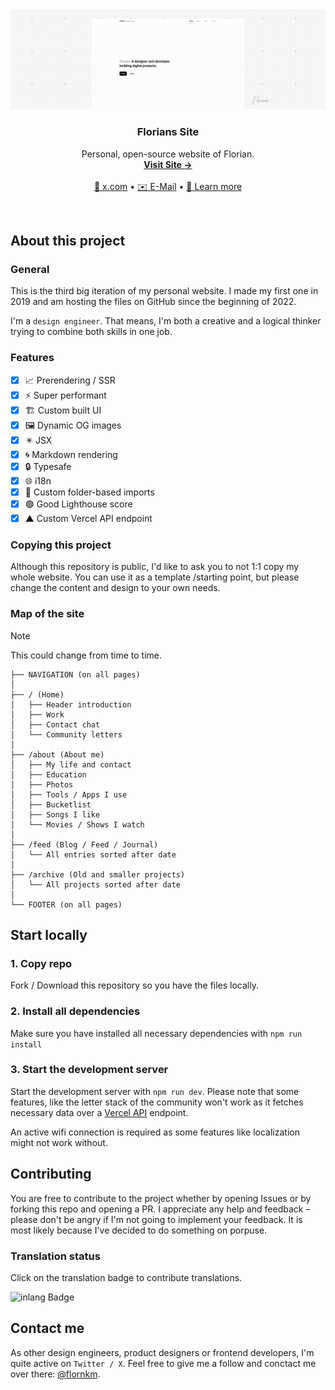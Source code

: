 <a href="https://github.com/flornkm/florians-site">
   <img src="./public/images/assets/readme-banner.png" alt="Florian Website Readme Banner">
  </a>

  <h3 align="center">Florians Site</h3>

  <p align="center">
    Personal, open-source website of Florian.
    <br />
    <a href="https://floriankiem.com"><strong>Visit Site →</strong></a>
    <br />
    <br />
    <a href="https://twitter.com/flornkm">📲 x.com</a>
    •
    <a href="mailto:hello@floriankiem.com">✉️ E-Mail</a>
    •
    <a href="https://floriankiem.com/colophon">🩵 Learn more</a>
  </p>
</p>

<br/> 

## About this project

### General

This is the third big iteration of my personal website. I made my first one in 2019 and am hosting the files on GitHub since the beginning of 2022.

I'm a `design engineer`. That means, I'm both a creative and a logical thinker trying to combine both skills in one job.

### Features

- [x] 📈 Prerendering / SSR
- [x] ⚡ Super performant
- [x] 🏗️ Custom built UI
- [x] 🖼️ Dynamic OG images
- [x] ✴️ JSX
- [x] 🌀 Markdown rendering
- [x] 🔒 Typesafe
- [x] 🌐 i18n
- [x] 📁 Custom folder-based imports
- [x] 🟢 Good Lighthouse score
- [x] ▲ Custom Vercel API endpoint

### Copying this project

Although this repository is public, I'd like to ask you to not 1:1 copy my whole website. You can use it as a template /starting point, but please change the content and design to your own needs.

### Map of the site

> [!NOTE]
> This could change from time to time.

```tree
├── NAVIGATION (on all pages)
│
├── / (Home)
│   ├── Header introduction
│   ├── Work
│   ├── Contact chat
│   └── Community letters
│
├── /about (About me)
│   ├── My life and contact
│   ├── Education
│   ├── Photos
│   ├── Tools / Apps I use
│   ├── Bucketlist
│   ├── Songs I like
│   └── Movies / Shows I watch
│
├── /feed (Blog / Feed / Journal)
│   └── All entries sorted after date
│
├── /archive (Old and smaller projects)
│   └── All projects sorted after date
│
└── FOOTER (on all pages)
```

## Start locally

### 1. Copy repo

Fork / Download this repository so you have the files locally.

### 2. Install all dependencies

Make sure you have installed all necessary dependencies with `npm run install`

### 3. Start the development server

Start the development server with `npm run dev`. Please note that some features, like the letter stack of the community won't work as it fetches necessary data over a [Vercel API](https://vercel.com/docs) endpoint.

An active wifi connection is required as some features like localization might not work without.

## Contributing

You are free to contribute to the project whether by opening Issues or by forking this repo and opening a PR. I appreciate any help and feedback – please don't be angry if I'm not going to implement your feedback. It is most likely because I've decided to do something on porpuse.

### Translation status

Click on the translation badge to contribute translations.

![inlang Badge](https://inlang.com/badge?url=github.com/flornkm/personal-site)

## Contact me

As other design engineers, product designers or frontend developers, I'm quite active on `Twitter / X`. Feel free to give me a follow and conctact me over there: [@flornkm](https://twitter.com/flornkm).
